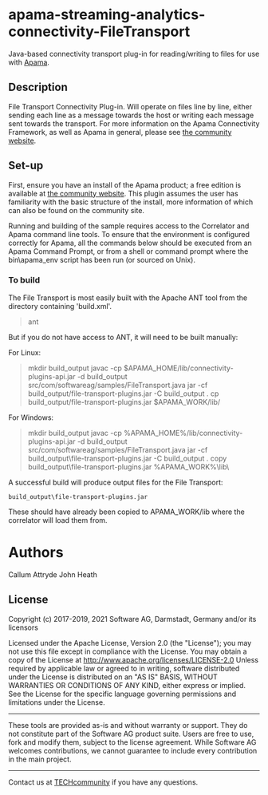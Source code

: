 # apama-streaming-analytics-connectivity-FileTransport
Java-based connectivity transport plug-in for reading/writing to files for use with [Apama](https://www.apamacommunity.com/).

## Description
File Transport Connectivity Plug-in. Will operate on files line by line, either sending each line as a message towards the host or writing each message sent towards the transport. For more information on the Apama Connectivity Framework, as well as Apama in general, please see [the community website](https://www.apamacommunity.com/).

## Set-up
First, ensure you have an install of the Apama product; a free edition is available at [the community website](https://www.apamacommunity.com/). This plugin assumes the user has familiarity with the basic structure of the install, more information of which can also be found on the community site.

Running and building of the sample requires access to the Correlator and Apama command line tools. To ensure that the environment is configured correctly for Apama, all the commands below should be executed from an Apama Command Prompt, or from a shell or command prompt where the bin\apama_env script has been run (or sourced on Unix).

### To build
The File Transport is most easily built with the Apache ANT tool from the directory containing 'build.xml'.

> ant

But if you do not have access to ANT, it will need to be built manually:

For Linux:
> mkdir build_output
> javac -cp $APAMA_HOME/lib/connectivity-plugins-api.jar -d build_output src/com/softwareag/samples/FileTransport.java
> jar -cf build_output/file-transport-plugins.jar -C build_output .
> cp build_output/file-transport-plugins.jar $APAMA_WORK/lib/

For Windows:
> mkdir build_output
> javac -cp %APAMA_HOME%/lib/connectivity-plugins-api.jar -d build_output src/com/softwareag/samples/FileTransport.java
> jar -cf build_output\file-transport-plugins.jar -C build_output .
> copy build_output\file-transport-plugins.jar %APAMA_WORK%\lib\

A successful build will produce output files for the File Transport:

	build_output\file-transport-plugins.jar

These should have already been copied to APAMA_WORK/lib where the correlator will load them from.

# Authors
Callum Attryde
John Heath

## License
Copyright (c) 2017-2019, 2021 Software AG, Darmstadt, Germany and/or its licensors

Licensed under the Apache License, Version 2.0 (the "License"); you may not use this
file except in compliance with the License. You may obtain a copy of the License at
http://www.apache.org/licenses/LICENSE-2.0
Unless required by applicable law or agreed to in writing, software distributed under the
License is distributed on an "AS IS" BASIS, WITHOUT WARRANTIES OR CONDITIONS OF ANY KIND,
either express or implied. 
See the License for the specific language governing permissions and limitations under the License.

______________________
These tools are provided as-is and without warranty or support. They do not constitute part of the Software AG product suite. Users are free to use, fork and modify them, subject to the license agreement. While Software AG welcomes contributions, we cannot guarantee to include every contribution in the main project.
_____________
Contact us at [TECHcommunity](mailto:technologycommunity@softwareag.com?subject=Github/SoftwareAG) if you have any questions.
